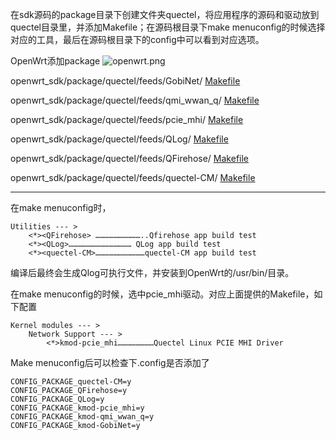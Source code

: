 在sdk源码的package目录下创建文件夹quectel，将应用程序的源码和驱动放到quectel目录里，并添加Makefile；在源码根目录下make menuconfig的时候选择对应的工具，最后在源码根目录下的config中可以看到对应选项。
 
OpenWrt添加package
![openwrt.png](https://i.loli.net/2020/10/05/YJf3QkZUSEmdwjN.png)

openwrt_sdk/package/quectel/feeds/GobiNet/
[Makefile](applications/openwrt/package/quectel/feeds/GobiNet/Makefile)

openwrt_sdk/package/quectel/feeds/qmi_wwan_q/
[Makefile](openwrt\package\quectel\feeds\qmi_wwan_q\Makefile)

openwrt_sdk/package/quectel/feeds/pcie_mhi/
[Makefile](openwrt\package\quectel\feeds\pcie_mhi\Makefile)

openwrt_sdk/package/quectel/feeds/QLog/
[Makefile](openwrt\package\quectel\feeds\QLog\Makefile)

openwrt_sdk/package/quectel/feeds/QFirehose/
[Makefile](openwrt\package\quectel\feeds\QFirehose\Makefile)

openwrt_sdk/package/quectel/feeds/quectel-CM/
[Makefile](openwrt\package\quectel\feeds\quectel-CM\Makefile)

----------

在make menuconfig时，

	Utilities --- >
		<*><QFirehose> …………………………..Qfirehose app build test
		<*><QLog>…………………………………… QLog app build test
		<*><quectel-CM>……………………………quectel-CM app build test

编译后最终会生成Qlog可执行文件，并安装到OpenWrt的/usr/bin/目录。


在make menuconfig的时候，选中pcie_mhi驱动。对应上面提供的Makefile，如下配置

	Kernel modules --- >
		Network Support --- >
			<*>kmod-pcie_mhi……………………Quectel Linux PCIE MHI Driver

Make menuconfig后可以检查下.config是否添加了
	
	CONFIG_PACKAGE_quectel-CM=y
	CONFIG_PACKAGE_QFirehose=y
	CONFIG_PACKAGE_QLog=y
	CONFIG_PACKAGE_kmod-pcie_mhi=y
	CONFIG_PACKAGE_kmod-qmi_wwan_q=y
	CONFIG_PACKAGE_kmod-GobiNet=y




